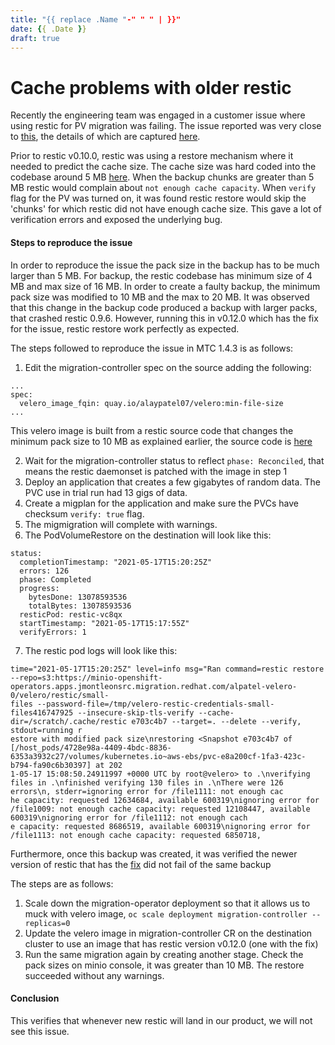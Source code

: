 ```yaml
---
title: "{{ replace .Name "-" " " | }}"
date: {{ .Date }}
draft: true
---
```


# Cache problems with older restic

Recently the engineering team was engaged in a customer issue where using
restic for PV migration was failing. The issue reported was very close to
[this](https://github.com/restic/restic/issues/2244), the details of which
are captured [here](https://bugzilla.redhat.com/show_bug.cgi?id=1960655).

Prior to restic v0.10.0, restic was using a restore mechanism where it
needed to predict the cache size. The cache size was hard coded into the
codebase around 5 MB [here](https://github.com/restic/restic/blob/ecc2458de8f94a2a0fe8300c74057ab77680d713/internal/restorer/filerestorer.go#L29-L34).
When the backup chunks are greater than 5 MB restic would complain about
`not enough cache capacity`. When `verify` flag for the PV was turned on, it
was found restic restore would skip the 'chunks' for which restic did
not have enough cache size. This gave a lot of verification errors and exposed
the underlying bug.


#### Steps to reproduce the issue

In order to reproduce the issue the pack size in the backup has to be much
larger than 5 MB. For backup, the restic codebase has minimum size of 4 MB
and max size of 16 MB. In order to create a faulty backup, the minimum pack
size was modified to 10 MB and the max to 20 MB. 
It was observed that this change in the backup code produced a backup with
larger packs, that crashed restic 0.9.6. However, running this in v0.12.0
which has the fix for the issue, restic restore work perfectly as expected.

The steps followed to reproduce the issue in MTC 1.4.3 is as follows:

1. Edit the migration-controller spec on the source adding the following:
```
...
spec:
  velero_image_fqin: quay.io/alaypatel07/velero:min-file-size
...
```
This velero image is built from a restic source code that changes the minimum
pack size to 10 MB as explained earlier, the source code is [here](https://github.com/alaypatel07/restic/commit/54cfd3328e1b1714cd54d3107525a7dbbcff2d5d)

2. Wait for the migration-controller status to reflect `phase: Reconciled`, 
that means the restic daemonset is patched with the image in step 1
3. Deploy an application that creates a few gigabytes of random data. 
The PVC use in trial run had 13 gigs of data.
4. Create a migplan for the application and make sure the PVCs have checksum
 `verify: true` flag.
5. The migmigration will complete with warnings.
6. The PodVolumeRestore on the destination will look like this:
```
status:
  completionTimestamp: "2021-05-17T15:20:25Z"
  errors: 126
  phase: Completed
  progress:
    bytesDone: 13078593536
    totalBytes: 13078593536
  resticPod: restic-vc8qx
  startTimestamp: "2021-05-17T15:17:55Z"
  verifyErrors: 1
```
7. The restic pod logs will look like this:
```
time="2021-05-17T15:20:25Z" level=info msg="Ran command=restic restore --repo=s3:https://minio-openshift-operators.apps.jmontleonsrc.migration.redhat.com/alpatel-velero-0/velero/restic/small-
files --password-file=/tmp/velero-restic-credentials-small-files416747925 --insecure-skip-tls-verify --cache-dir=/scratch/.cache/restic e703c4b7 --target=. --delete --verify, stdout=running r
estore with modified pack size\nrestoring <Snapshot e703c4b7 of [/host_pods/4728e98a-4409-4bdc-8836-6353a3932c27/volumes/kubernetes.io~aws-ebs/pvc-e8a200cf-1fa3-423c-b794-fa90c6b30397] at 202
1-05-17 15:08:50.24911997 +0000 UTC by root@velero> to .\nverifying files in .\nfinished verifying 130 files in .\nThere were 126 errors\n, stderr=ignoring error for /file1111: not enough cac
he capacity: requested 12634684, available 600319\nignoring error for /file1009: not enough cache capacity: requested 12108447, available 600319\nignoring error for /file1112: not enough cach
e capacity: requested 8686519, available 600319\nignoring error for /file1113: not enough cache capacity: requested 6850718,
```

Furthermore, once this backup was created, it was verified the newer
version of restic that has the [fix](https://github.com/restic/restic/pull/2195) 
did not fail of the same backup

The steps are as follows:

1. Scale down the migration-operator deployment so that it allows us to muck
with velero image, `oc scale deployment migration-controller --replicas=0`
2. Update the velero image in migration-controller CR on the destination 
cluster to use an image that has restic version v0.12.0 (one with the fix)
3. Run the same migration again by creating another stage. Check the pack 
sizes on minio console, it was greater than 10 MB. The restore succeeded 
without any warnings.

#### Conclusion

This verifies that whenever new restic will land in our product, we will
not see this issue.
